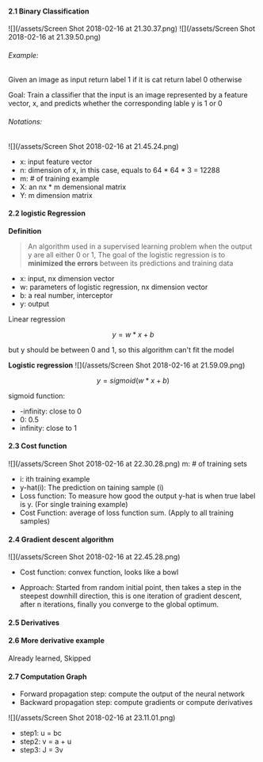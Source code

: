 #### 2.1 Binary Classification 

![](/assets/Screen Shot 2018-02-16 at 21.30.37.png)
![](/assets/Screen Shot 2018-02-16 at 21.39.50.png)

###### Example: 
Given an image as input 
return label 1 if it is cat
return label 0 otherwise

Goal: Train a classifier that the input is an image represented by a feature vector, x, and predicts whether the corresponding lable y is 1 or 0
###### Notations:
![](/assets/Screen Shot 2018-02-16 at 21.45.24.png)

- x: input feature vector
- n: dimension of x, in this case, equals to 64 \* 64 \* 3 = 12288
- m: # of training example 
- X: an nx \* m demensional matrix
- Y: m dimension matrix 


#### 2.2 logistic Regression
**Definition**
>An algorithm used in a supervised learning problem when the output y are all either 0 or 1, The goal of the logistic regression is to **minimized the errors** between its predictions and training data 


- x: input, nx dimension vector
- w: parameters of logistic regression, nx dimension vector
- b: a real number, interceptor 
- y: output 

Linear regression

$$
y = w * x + b
$$

but y should be between 0 and 1, so this algorithm can't fit the model

**Logistic regression**
![](/assets/Screen Shot 2018-02-16 at 21.59.09.png)

$$
y = sigmoid(w * x + b)
$$

sigmoid function:  
- -infinity: close to 0
- 0: 0.5
- infinity: close to 1

#### 2.3 Cost function 
![](/assets/Screen Shot 2018-02-16 at 22.30.28.png)
m: # of training sets
- i: ith training example
- y-hat(i): The prediction on taining sample (i)
- Loss function: To measure how good the output y-hat is when true label is y. (For single training example)
- Cost Function: average of loss function sum. (Apply to all training samples)

#### 2.4 Gradient descent algorithm 
![](/assets/Screen Shot 2018-02-16 at 22.45.28.png)

- Cost function: convex function, looks like a bowl

- Approach: Started from random initial point, then takes a step in the steepest downhill direction, this is one iteration of gradient descent, after n iterations, finally you converge to the global optimum.

#### 2.5 Derivatives 
#### 2.6 More derivative example 
Already learned, Skipped 

#### 2.7 Computation Graph
- Forward propagation step: compute the output of the neural network
- Backward propagation step: compute gradients or compute derivatives

![](/assets/Screen Shot 2018-02-16 at 23.11.01.png)

- step1: u = bc
- step2: v = a + u
- step3: J = 3v




 

